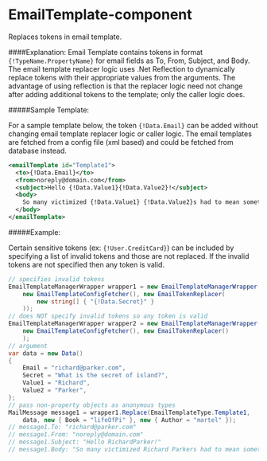 EmailTemplate-component
=======================

Replaces tokens in email template.

####Explanation:
Email Template contains tokens in format `{!TypeName.PropertyName}` for email fields as To, From, Subject, and Body. The email template replacer logic uses .Net Reflection to dynamically replace tokens with their appropriate values from the arguments. The advantage of using reflection is that the replacer logic need not change after adding additional tokens to the template; only the caller logic does.

#####Sample Template:

For a sample template below, the token `{!Data.Email}` can be added without changing email template replacer logic or caller logic. The email templates are fetched from a config file (xml based) and could be fetched from database instead. 

```xml
<emailTemplate id="Template1">
  <to>{!Data.Email}</to>
  <from>noreply@domain.com</from>
  <subject>Hello {!Data.Value1}{!Data.Value2}!</subject>
  <body>
    So many victimized {!Data.Value1} {!Data.Value2}s had to mean something. #{!.Author} #{!.Book}
  </body>
</emailTemplate>
```

#####Example:

Certain sensitive tokens (ex: `{!User.CreditCard}`) can be included by specifying a list of invalid tokens and those are not replaced. If the invalid tokens are not specified then any token is valid. 

```c#
// specifies invalid tokens
EmailTemplateManagerWrapper wrapper1 = new EmailTemplateManagerWrapper(
    new EmailTemplateConfigFetcher(), new EmailTokenReplacer(
        new string[] { "{!Data.Secret}" } 
    ));
// does NOT specify invalid tokens so any token is valid
EmailTemplateManagerWrapper wrapper2 = new EmailTemplateManagerWrapper(
    new EmailTemplateConfigFetcher(), new EmailTokenReplacer()
    );
// argument
var data = new Data()
{
	Email = "richard@parker.com",
	Secret = "What is the secret of island?",
	Value1 = "Richard",
	Value2 = "Parker",
};
// pass non-property objects as anonymous types
MailMessage message1 = wrapper1.Replace(EmailTemplateType.Template1, 
	data, new { Book = "lifeOfPi" }, new { Author = "martel" });
// message1.To: "richard@parker.com"
// message1.From: "noreply@domain.com"
// message1.Subject: "Hello RichardParker!"
// message1.Body: "So many victimized Richard Parkers had to mean something. #martel #lifeOfPi"
```
